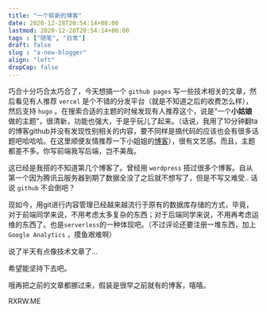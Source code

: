 ```yaml
---
title: "一个崭新的博客"
date: 2020-12-28T20:54:14+08:00
lastmod: 2020-12-28T20:54:14+08:00
tags : ["随笔", "日常"]
draft: false
slug : "a-new-blogger"
align: "left"
dropCap: false
---
```


巧合十分巧合太巧合了，今天想搞一个 `github pages` 写一些技术相关的文章，然后看见有人推荐 `vercel` 是个不错的分发平台（就是不知道之后的收费怎么样），然后支持 `hugo` 。在搜索合适的主题的时候发现有人推荐这个，说是“一个**小姑娘**做的主题”，很清新，功能也强大，于是乎玩儿了起来。（话说，我用了10分钟翻ta的博客github并没有发现性别相关的内容，要不同样是搞代码的应该也会有很多话题吧哈哈哈。在这里顺便友情推荐一下小姐姐的[博客](https://io-oi.me)），很有文艺感。而且，主题都差不多。你写前端我写后端，岂不美哉。

这已经是我搭的不知道第几个博客了。曾经用 `wordpress` 搭过很多个博客。自从第一个因为腾讯云服务器到期了数据全没了之后就不想写了，但是不写又难受.. 话说 `github` 不会倒吧？

现如今，用git进行内容管理已经越来越流行于原有的数据库存储的方式，毕竟，对于前端同学来说，不用考虑太多复杂的东西；对于后端同学来说，不用再考虑运维的东西了。也是`serverless`的一种体现吧。（不过评论还要注册一堆东西，加上 `Google Analytics` ，摸鱼艰难啊）

说了半天有点像技术文章了...

希望能坚持下去吧。

哦再把之前的文章都挪过来，假装是很早之前就有的博客，嘻嘻。

RXRW.ME
